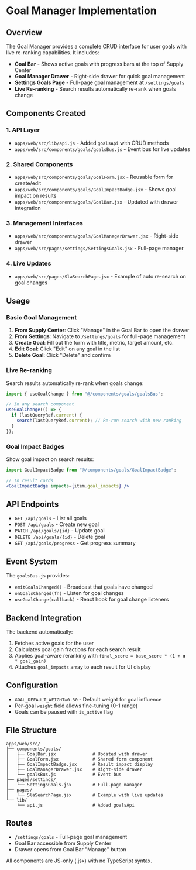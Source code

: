 # Goal Manager Implementation

## Overview

The Goal Manager provides a complete CRUD interface for user goals with live re-ranking capabilities. It includes:

- **Goal Bar** - Shows active goals with progress bars at the top of Supply Center
- **Goal Manager Drawer** - Right-side drawer for quick goal management
- **Settings Goals Page** - Full-page goal management at `/settings/goals`
- **Live Re-ranking** - Search results automatically re-rank when goals change

## Components Created

### 1. API Layer
- `apps/web/src/lib/api.js` - Added `goalsApi` with CRUD methods
- `apps/web/src/components/goals/goalsBus.js` - Event bus for live updates

### 2. Shared Components
- `apps/web/src/components/goals/GoalForm.jsx` - Reusable form for create/edit
- `apps/web/src/components/goals/GoalImpactBadge.jsx` - Shows goal impact on results
- `apps/web/src/components/goals/GoalBar.jsx` - Updated with drawer integration

### 3. Management Interfaces
- `apps/web/src/components/goals/GoalManagerDrawer.jsx` - Right-side drawer
- `apps/web/src/pages/settings/SettingsGoals.jsx` - Full-page manager

### 4. Live Updates
- `apps/web/src/pages/SlaSearchPage.jsx` - Example of auto re-search on goal changes

## Usage

### Basic Goal Management

1. **From Supply Center**: Click "Manage" in the Goal Bar to open the drawer
2. **From Settings**: Navigate to `/settings/goals` for full-page management
3. **Create Goal**: Fill out the form with title, metric, target amount, etc.
4. **Edit Goal**: Click "Edit" on any goal in the list
5. **Delete Goal**: Click "Delete" and confirm

### Live Re-ranking

Search results automatically re-rank when goals change:

```jsx
import { useGoalChange } from "@/components/goals/goalsBus";

// In any search component
useGoalChange(() => {
  if (lastQueryRef.current) {
    search(lastQueryRef.current); // Re-run search with new ranking
  }
});
```

### Goal Impact Badges

Show goal impact on search results:

```jsx
import GoalImpactBadge from "@/components/goals/GoalImpactBadge";

// In result cards
<GoalImpactBadge impacts={item.goal_impacts} />
```

## API Endpoints

- `GET /api/goals` - List all goals
- `POST /api/goals` - Create new goal
- `PATCH /api/goals/{id}` - Update goal
- `DELETE /api/goals/{id}` - Delete goal
- `GET /api/goals/progress` - Get progress summary

## Event System

The `goalsBus.js` provides:

- `emitGoalsChanged()` - Broadcast that goals have changed
- `onGoalsChanged(fn)` - Listen for goal changes
- `useGoalChange(callback)` - React hook for goal change listeners

## Backend Integration

The backend automatically:
1. Fetches active goals for the user
2. Calculates goal gain fractions for each search result
3. Applies goal-aware reranking with `final_score = base_score * (1 + α * goal_gain)`
4. Attaches `goal_impacts` array to each result for UI display

## Configuration

- `GOAL_DEFAULT_WEIGHT=0.30` - Default weight for goal influence
- Per-goal `weight` field allows fine-tuning (0-1 range)
- Goals can be paused with `is_active` flag

## File Structure

```
apps/web/src/
├── components/goals/
│   ├── GoalBar.jsx              # Updated with drawer
│   ├── GoalForm.jsx             # Shared form component
│   ├── GoalImpactBadge.jsx      # Result impact display
│   ├── GoalManagerDrawer.jsx    # Right-side drawer
│   └── goalsBus.js              # Event bus
├── pages/settings/
│   └── SettingsGoals.jsx        # Full-page manager
├── pages/
│   └── SlaSearchPage.jsx        # Example with live updates
└── lib/
    └── api.js                   # Added goalsApi
```

## Routes

- `/settings/goals` - Full-page goal management
- Goal Bar accessible from Supply Center
- Drawer opens from Goal Bar "Manage" button

All components are JS-only (.jsx) with no TypeScript syntax.
